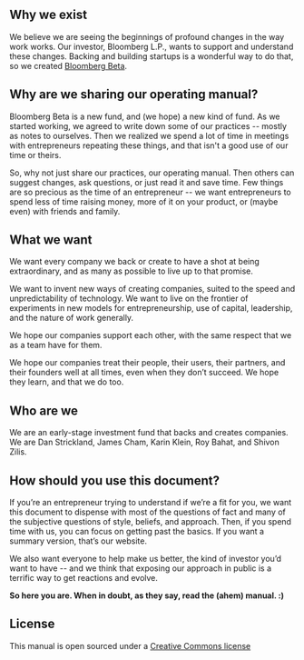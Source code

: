 ## Why we exist

We believe we are seeing the beginnings of profound changes in the way work works. Our investor, Bloomberg L.P., wants to support and understand these changes. Backing and building startups is a wonderful way to do that, so we created [Bloomberg Beta](http://www.bloombergbeta.com).

## Why are we sharing our operating manual?

Bloomberg Beta is a new fund, and (we hope) a new kind of fund. As we started working, we agreed to write down some of our practices -- mostly as notes to ourselves. Then we realized we spend a lot of time in meetings with entrepreneurs repeating these things, and that isn't a good use of our time or theirs.

So, why not just share our practices, our operating manual. Then others can suggest changes, ask questions, or just read it and save time. Few things are so precious as the time of an entrepreneur -- we want entrepreneurs to spend less of time raising money, more of it on your product, or (maybe even) with friends and family.

## What we want

We want every company we back or create to have a shot at being extraordinary, and as many as possible to live up to that promise. 

We want to invent new ways of creating companies, suited to the speed and unpredictability of technology. We want to live on the frontier of experiments in new models for entrepreneurship, use of capital, leadership, and the nature of work generally.

We hope our companies support each other, with the same respect that we as a team have for them.

We hope our companies treat their people, their users, their partners, and their founders well at all times, even when they don’t succeed. We hope they learn, and that we do too.

## Who are we

We are an early-stage investment fund that backs and creates companies. We are Dan Strickland, James Cham, Karin Klein, Roy Bahat, and Shivon Zilis.

## How should you use this document?

If you’re an entrepreneur trying to understand if we’re a fit for you, we want this document to dispense with most of the questions of fact and many of the subjective questions of style, beliefs, and approach. Then, if you spend time with us, you can focus on getting past the basics. If you want a summary version, that’s our website.

We also want everyone to help make us better, the kind of investor you’d want to have -- and we think that exposing our approach in public is a terrific way to get reactions and evolve.

**So here you are. When in doubt, as they say, read the (ahem) manual. :)**

## License

This manual is open sourced under a [Creative Commons license](http://creativecommons.org/licenses/by/3.0/deed.en_US])
